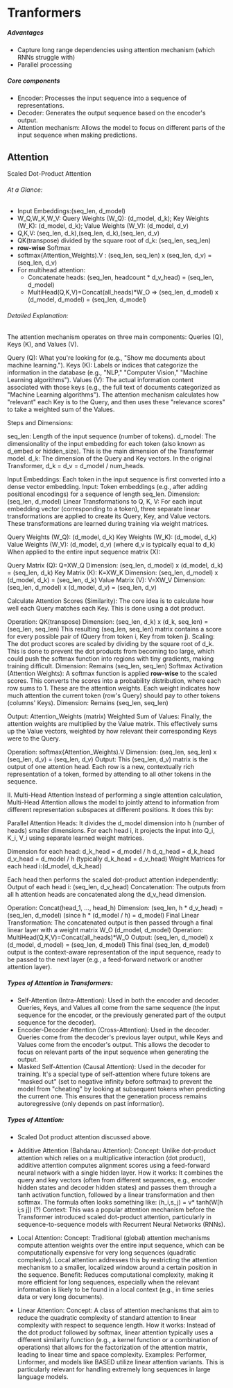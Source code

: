 # Tranformers
##### Advantages
* Capture long range dependencies using attention mechanism (which RNNs struggle with)
* Parallel processing

##### Core components
* Encoder: Processes the input sequence into a sequence of representations.   
* Decoder: Generates the output sequence based on the encoder's output.   
* Attention mechanism: Allows the model to focus on different parts of the input sequence when making predictions.

## Attention
Scaled Dot-Product Attention
###### At a Glance:
* Input Embeddings:(seq_len, d_model)
* W_Q,W_K,W_V: Query Weights (W_Q): (d_model, d_k); Key Weights (W_K): (d_model, d_k); Value Weights (W_V): (d_model, d_v)
* Q,K,V: (seq_len, d_k),(seq_len, d_k),(seq_len, d_v)
* QK(transpose) divided by the square root of d_k: (seq_len, seq_len)
* **row-wise** Softmax
* softmax{Attention_Weights).V : (seq_len, seq_len) x (seq_len, d_v) = (seq_len, d_v)
* For multihead attention:
  * Concatenate heads: (seq_len, headcount * d_v_head) = (seq_len, d_model)
  * MultiHead(Q,K,V)=Concat(all_heads)*W_O => (seq_len, d_model) x (d_model, d_model) = (seq_len, d_model)

###### Detailed Explanation:

The attention mechanism operates on three main components: Queries (Q), Keys (K), and Values (V).

Query (Q): What you're looking for (e.g., "Show me documents about machine learning.").
Keys (K): Labels or indices that categorize the information in the database (e.g., "NLP," "Computer Vision," "Machine Learning algorithms").
Values (V): The actual information content associated with those keys (e.g., the full text of documents categorized as "Machine Learning algorithms").
The attention mechanism calculates how "relevant" each Key is to the Query, and then uses these "relevance scores" to take a weighted sum of the Values.

Steps and Dimensions:

seq_len: Length of the input sequence (number of tokens).
d_model: The dimensionality of the input embedding for each token (also known as d_embed or hidden_size). This is the main dimension of the Transformer model.
d_k: The dimension of the Query and Key vectors. In the original Transformer, d_k = d_v = d_model / num_heads.

Input Embeddings:
Each token in the input sequence is first converted into a dense vector embedding.
Input: Token embeddings (e.g., after adding positional encodings) for a sequence of length seq_len.
Dimension: (seq_len, d_model)
Linear Transformations to Q, K, V:
For each input embedding vector (corresponding to a token), three separate linear transformations are applied to create its Query, Key, and Value vectors. These transformations are learned during training via weight matrices.

Query Weights (W_Q): (d_model, d_k)
Key Weights (W_K): (d_model, d_k)
Value Weights (W_V): (d_model, d_v) (where d_v is typically equal to d_k)
When applied to the entire input sequence matrix (X):

Query Matrix (Q): Q=XW_Q
Dimension: (seq_len, d_model) x (d_model, d_k) = (seq_len, d_k)
Key Matrix (K): K=XW_K
Dimension: (seq_len, d_model) x (d_model, d_k) = (seq_len, d_k)
Value Matrix (V): V=XW_V
Dimension: (seq_len, d_model) x (d_model, d_v) = (seq_len, d_v)

Calculate Attention Scores (Similarity):
The core idea is to calculate how well each Query matches each Key. This is done using a dot product.

Operation: QK(transpose)
Dimension: (seq_len, d_k) x (d_k, seq_len) = (seq_len, seq_len)
This resulting (seq_len, seq_len) matrix contains a score for every possible pair of (Query from token i, Key from token j).
Scaling:
The dot product scores are scaled by dividing by the square root of d_k. This is done to prevent the dot products from becoming too large, which could push the softmax function into regions with tiny gradients, making training difficult.
​Dimension: Remains (seq_len, seq_len)
Softmax Activation (Attention Weights):
A softmax function is applied **row-wise** to the scaled scores. This converts the scores into a probability distribution, where each row sums to 1. These are the attention weights. Each weight indicates how much attention the current token (row's Query) should pay to other tokens (columns' Keys).
Dimension: Remains (seq_len, seq_len)

Output: Attention_Weights (matrix)
Weighted Sum of Values:
Finally, the attention weights are multiplied by the Value matrix. This effectively sums up the Value vectors, weighted by how relevant their corresponding Keys were to the Query.

Operation: softmax{Attention_Weights).V
Dimension: (seq_len, seq_len) x (seq_len, d_v) = (seq_len, d_v)
Output: This (seq_len, d_v) matrix is the output of one attention head. Each row is a new, contextually rich representation of a token, formed by attending to all other tokens in the sequence.

II. Multi-Head Attention
Instead of performing a single attention calculation, Multi-Head Attention allows the model to jointly attend to information from different representation subspaces at different positions. It does this by:

Parallel Attention Heads: It divides the d_model dimension into h (number of heads) smaller dimensions. For each head i, it projects the input into Q_i, K_i, V_i using separate learned weight matrices.

Dimension for each head:
d_k_head = d_model / h
d_q_head = d_k_head
d_v_head = d_model / h (typically d_k_head = d_v_head)
Weight Matrices for each head i:(d_model, d_k_head)

Each head then performs the scaled dot-product attention independently:
Output of each head i: (seq_len, d_v_head)
Concatenation: The outputs from all h attention heads are concatenated along the d_v_head dimension.

Operation: Concat(head_1, ..., head_h)
Dimension: (seq_len, h * d_v_head) = (seq_len, d_model) (since h * (d_model / h) = d_model)
Final Linear Transformation: The concatenated output is then passed through a final linear layer with a weight matrix W_O (d_model, d_model)
Operation: MultiHead(Q,K,V)=Concat(all_heads)*W_O 
Output: (seq_len, d_model) x (d_model, d_model) = (seq_len, d_model)
This final (seq_len, d_model) output is the context-aware representation of the input sequence, ready to be passed to the next layer (e.g., a feed-forward network or another attention layer).

##### Types of Attention in Transformers:
* Self-Attention (Intra-Attention): Used in both the encoder and decoder. Queries, Keys, and Values all come from the same sequence (the input sequence for the encoder, or the previously generated part of the output sequence for the decoder).
* Encoder-Decoder Attention (Cross-Attention): Used in the decoder. Queries come from the decoder's previous layer output, while Keys and Values come from the encoder's output. This allows the decoder to focus on relevant parts of the input sequence when generating the output.
* Masked Self-Attention (Causal Attention): Used in the decoder for training. It's a special type of self-attention where future tokens are "masked out" (set to negative infinity before softmax) to prevent the model from "cheating" by looking at subsequent tokens when predicting the current one. This ensures that the generation process remains autoregressive (only depends on past information).

##### Types of Attention:
* Scaled Dot product attention discussed above.
  
* Additive Attention (Bahdanau Attention):
Concept: Unlike dot-product attention which relies on a multiplicative interaction (dot product), additive attention computes alignment scores using a feed-forward neural network with a single hidden layer.
How it works: It combines the query and key vectors (often from different sequences, e.g., encoder hidden states and decoder hidden states) and passes them through a tanh activation function, followed by a linear transformation and then softmax. The formula often looks something like: 
​(h_i,s_j) = v*  tanh(W[h i;s j])  (?)
Context: This was a popular attention mechanism before the Transformer introduced scaled dot-product attention, particularly in sequence-to-sequence models with Recurrent Neural Networks (RNNs).

* Local Attention:
Concept: Traditional (global) attention mechanisms compute attention weights over the entire input sequence, which can be computationally expensive for very long sequences (quadratic complexity). Local attention addresses this by restricting the attention mechanism to a smaller, localized window around a certain position in the sequence.
Benefit: Reduces computational complexity, making it more efficient for long sequences, especially when the relevant information is likely to be found in a local context (e.g., in time series data or very long documents).

* Linear Attention:
Concept: A class of attention mechanisms that aim to reduce the quadratic complexity of standard attention to linear complexity with respect to sequence length.
How it works: Instead of the dot product followed by softmax, linear attention typically uses a different similarity function (e.g., a kernel function or a combination of operations) that allows for the factorization of the attention matrix, leading to linear time and space complexity.
Examples: Performer, Linformer, and models like BASED utilize linear attention variants. This is particularly relevant for handling extremely long sequences in large language models.
